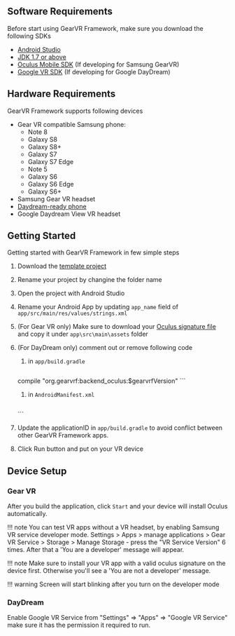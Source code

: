 ## Software Requirements

Before start using GearVR Framework, make sure you download the following SDKs

* [Android Studio](https://developer.android.com/studio/index.html)
* [JDK 1.7 or above](http://www.oracle.com/technetwork/java/javase/downloads/jdk8-downloads-2133151.html)
* [Oculus Mobile SDK](https://developer.oculus.com/downloads/package/oculus-mobile-sdk/) (If developing for Samsung GearVR)
* [Google VR SDK](https://developers.google.com/vr/android/download) (If developing for Google DayDream)

## Hardware Requirements

GearVR Framework supports following devices

* Gear VR compatible Samsung phone:
    - Note 8
    - Galaxy S8
    - Galaxy S8+
    - Galaxy S7
    - Galaxy S7 Edge
    - Note 5
    - Galaxy S6
    - Galaxy S6 Edge
    - Galaxy S6+
* Samsung Gear VR headset
* [Daydream-ready phone](https://vr.google.com/daydream/phones/)
* Google Daydream View VR headset

## Getting Started

Getting started with GearVR Framework in few simple steps

1. Download the [template project](https://github.com/gearvrf/GearVRf-Demos/tree/master/template/GVRFApplication)
1. Rename your project by changine the folder name
1. Open the project with Android Studio
1. Rename your Android App by updating `app_name` field of `app/src/main/res/values/strings.xml`
1. (For Gear VR only) Make sure to download your [Oculus signature file](https://developer.oculus.com/osig/) and copy it under `app\src\main\assets` folder
1. (For DayDream only) comment out or remove following code
    1. in `app/build.gradle` 

        ```
    compile "org.gearvrf:backend_oculus:$gearvrfVersion"
        ```

    1. in `AndroidManifest.xml`

        ```
    <meta-data android:name="com.samsung.android.vr.application.mode" android:value="vr_only"/>
        ```

1. Update the applicationID in `app/build.gradle` to avoid conflict between other GearVR Framework apps.
1. Click Run button and put on your VR device

## Device Setup

### Gear VR

After you build the application, click `Start` and your device will install Oculus automatically.

!!! note
	You can test VR apps without a VR headset, by enabling Samsung VR service developer mode.
	Settings > Apps > manage applications > Gear VR Service > Storage > Manage Storage - press the "VR Service Version" 6 times. After that a 'You are a developer' message will appear.

!!! note
	Make sure to install your VR app with a valid oculus signature on the device first. Otherwise you'll see a 'You are not a developer' message.

!!! warning
	Screen will start blinking after you turn on the developer mode
	
### DayDream

Enable Google VR Service from "Settings" => "Apps" => "Google VR Service" make sure it has the permission it required to run.
